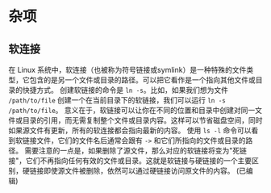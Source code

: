 # 杂项

## 软连接

在 Linux 系统中，软连接（也被称为符号链接或symlink）是一种特殊的文件类型，它包含的是另一个文件或目录的路径。可以把它看作是一个指向其他文件或目录的快捷方式。 创建软链接的命令是 `ln -s`。比如，如果我们想为文件 `/path/to/file` 创建一个在当前目录下的软链接，我们可以运行 `ln -s /path/to/file`。 意义在于，软链接可以让你在不同的位置和目录中创建对同一文件或目录的引用，而无需复制整个文件或目录内容。这样可以节省磁盘空间，同时如果源文件有更新，所有的软连接都会指向最新的内容。 使用 `ls -l` 命令可以看到软链接文件，它们的文件名后通常会跟有 `->` 和它们所指向的文件或目录的路径。 需要注意的一点是，如果删除了源文件，那么对应的软链接将变为"死链接"，它们不再指向任何有效的文件或目录。这就是软链接与硬链接的一个主要区别，硬链接即使源文件被删除，依然可以通过硬链接访问原文件的内容。 (已编辑)